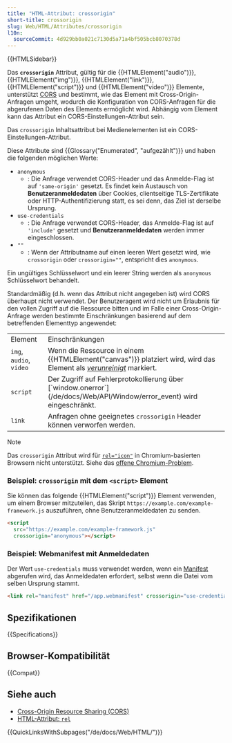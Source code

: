 ```yaml
---
title: "HTML-Attribut: crossorigin"
short-title: crossorigin
slug: Web/HTML/Attributes/crossorigin
l10n:
  sourceCommit: 4d929bb0a021c7130d5a71a4bf505bcb8070378d
---
```


{{HTMLSidebar}}

Das **`crossorigin`** Attribut, gültig für die {{HTMLElement("audio")}}, {{HTMLElement("img")}}, {{HTMLElement("link")}}, {{HTMLElement("script")}} und {{HTMLElement("video")}} Elemente, unterstützt [CORS](/de/docs/Web/HTTP/Guides/CORS) und bestimmt, wie das Element mit Cross-Origin-Anfragen umgeht, wodurch die Konfiguration von CORS-Anfragen für die abgerufenen Daten des Elements ermöglicht wird. Abhängig vom Element kann das Attribut ein CORS-Einstellungen-Attribut sein.

Das `crossorigin` Inhaltsattribut bei Medienelementen ist ein CORS-Einstellungen-Attribut.

Diese Attribute sind {{Glossary("Enumerated", "aufgezählt")}} und haben die folgenden möglichen Werte:

- `anonymous`
  - : Die Anfrage verwendet CORS-Header und das Anmelde-Flag ist auf `'same-origin'` gesetzt. Es findet kein Austausch von **Benutzeranmeldedaten** über Cookies, clientseitige TLS-Zertifikate oder HTTP-Authentifizierung statt, es sei denn, das Ziel ist derselbe Ursprung.
- `use-credentials`
  - : Die Anfrage verwendet CORS-Header, das Anmelde-Flag ist auf `'include'` gesetzt und **Benutzeranmeldedaten** werden immer eingeschlossen.
- `""`
  - : Wenn der Attributname auf einen leeren Wert gesetzt wird, wie `crossorigin` oder `crossorigin=""`, entspricht dies `anonymous`.

Ein ungültiges Schlüsselwort und ein leerer String werden als `anonymous` Schlüsselwort behandelt.

Standardmäßig (d.h. wenn das Attribut nicht angegeben ist) wird CORS überhaupt nicht verwendet. Der Benutzeragent wird nicht um Erlaubnis für den vollen Zugriff auf die Ressource bitten und im Falle einer Cross-Origin-Anfrage werden bestimmte Einschränkungen basierend auf dem betreffenden Elementtyp angewendet:

<table class="no-markdown">
  <tbody>
    <tr>
      <td class="header">Element</td>
      <td class="header">Einschränkungen</td>
    </tr>
    <tr>
      <td><code>img</code>, <code>audio</code>, <code>video</code></td>
      <td>
        Wenn die Ressource in einem {{HTMLElement("canvas")}} platziert wird, wird das Element als <a href="/de/docs/Web/HTML/CORS_enabled_image#security_and_tainted_canvases"><em>verunreinigt</em></a> markiert.
      </td>
    </tr>
    <tr>
      <td><code>script</code></td>
      <td>
        Der Zugriff auf Fehlerprotokollierung über [`window.onerror`](/de/docs/Web/API/Window/error_event) wird eingeschränkt.
      </td>
    </tr>
    <tr>
      <td><code>link</code></td>
      <td>
        Anfragen ohne geeignetes <code>crossorigin</code> Header können verworfen werden.
      </td>
    </tr>
  </tbody>
</table>

> [!NOTE]
> Das `crossorigin` Attribut wird für [`rel="icon"`](/de/docs/Web/HTML/Attributes/rel#icon) in Chromium-basierten Browsern nicht unterstützt. Siehe das [offene Chromium-Problem](https://crbug.com/1121645).

### Beispiel: `crossorigin` mit dem `<script>` Element

Sie können das folgende {{HTMLElement("script")}} Element verwenden, um einem Browser mitzuteilen, das Skript `https://example.com/example-framework.js` auszuführen, ohne Benutzeranmeldedaten zu senden.

```html
<script
  src="https://example.com/example-framework.js"
  crossorigin="anonymous"></script>
```

### Beispiel: Webmanifest mit Anmeldedaten

Der Wert `use-credentials` muss verwendet werden, wenn ein [Manifest](/de/docs/Web/Progressive_web_apps/Manifest) abgerufen wird, das Anmeldedaten erfordert, selbst wenn die Datei vom selben Ursprung stammt.

```html
<link rel="manifest" href="/app.webmanifest" crossorigin="use-credentials" />
```

## Spezifikationen

{{Specifications}}

## Browser-Kompatibilität

{{Compat}}

## Siehe auch

- [Cross-Origin Resource Sharing (CORS)](/de/docs/Web/HTTP/Guides/CORS)
- [HTML-Attribut: `rel`](/de/docs/Web/HTML/Attributes/rel)

{{QuickLinksWithSubpages("/de/docs/Web/HTML/")}}
